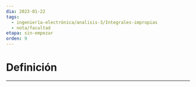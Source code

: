 ```yaml
---
dia: 2023-01-22
tags:
  - ingeniería-electrónica/analisis-3/Integrales-impropias
  - nota/facultad
etapa: sin-empezar
orden: 9
---
```

# Definición
---
